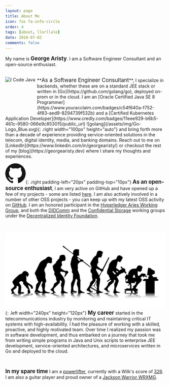 ```yaml
---
layout: page
title: About Me
icon: fas fa-info-circle
order: 4
tags: [about, llorllale]
date: 2018-07-02
comments: false
---
```


My name is **<big>George Aristy</big>**. I am a Software Engineer Consultant and an open-source enthusiast.

<br/>

<a href="https://www.oracle.com/java/">
  <img src="https://www.oracle.com/a/ocom/img/i-code-java-100x117-3854594.png" alt="I Code Java" border="0" width="100" height="117" align="left"/>
</a>
**<big>As a Software Engineer Consultant</big>**, I specialize in backends, whether these are on a standard JEE stack or written in
[Go](https://github.com/golang/go), deployed on-prem or in the cloud. I am an
[Oracle Certified Java SE 8 Programmer](https://www.youracclaim.com/badges/c54f640a-f752-4f83-aed9-8294739f532b) and a
[Certified Kubernetes Application Developer](https://www.credly.com/badges/11eee929-b6b5-461c-9580-066e9c853015/public_url)
![golang](/assets/img/Go-Logo_Blue.svg){: .right width="100px" height="auto"}
and bring forth more than a decade of experience providing service-oriented solutions in the telecom, digital identity,
media, and banking domains. 
Reach out to me on [LinkedIn](https://www.linkedin.com/in/georgearisty/) or checkout the rest of my
[blog](https://georgearisty.dev) where I share my thoughts and experiences.

<br/>

![github](/assets/img/GitHub-Mark-64px.png){: .right padding-left="20px" padding-top="10px"}
**<big>As an open-source enthusiast</big>**, I am very active on GitHub and have opened up a few of my projects - some
are listed [here](/projects/). I am also actively involved in a number of other OSS projects - you can keep up with my
latest OSS activity on [GitHub](https://github.com/llorllale). I am an honored participant in the
[Hyperledger Aries Working Group](https://github.com/hyperledger/aries/blob/master/README.md), and both the
[DIDComm](https://github.com/decentralized-identity/didcomm/blob/main/README.md) and the
[Confidential Storage](https://github.com/decentralized-identity/confidential-storage/blob/master/README.md) working groups
under the [Decentralized Identity Foundation](https://identity.foundation/).

<br/>

![evolution](/assets/img/evolution.jpg){: .left width="240px" height="120px"}
**<big>My career</big>** started in the telecommunications industry by monitoring and maintaining critical IT systems
with high-availability. I had the pleasure of working with a skilled, proactive, and highly motivated team. Over time I
realized my passion was in software development, and thus embarked on a journey that took me from writing simple programs
in Java and Unix scripts to enterprise JEE development, service-oriented architectures, and microservices written in
Go and deployed to the cloud. 

<br/>

**<big>In my spare time</big>** I am a [powerlifter](https://en.wikipedia.org/wiki/Powerlifting), currently with a Wilk's
score of [326](https://symmetricstrength.com/lifter/georgearisty). I am also a guitar player and proud owner of a
[Jackson Warrior WRXMG](https://www.jacksonguitars.com/gear/shape/warrior/x-series-warrior-wrxmg/2916500503).
